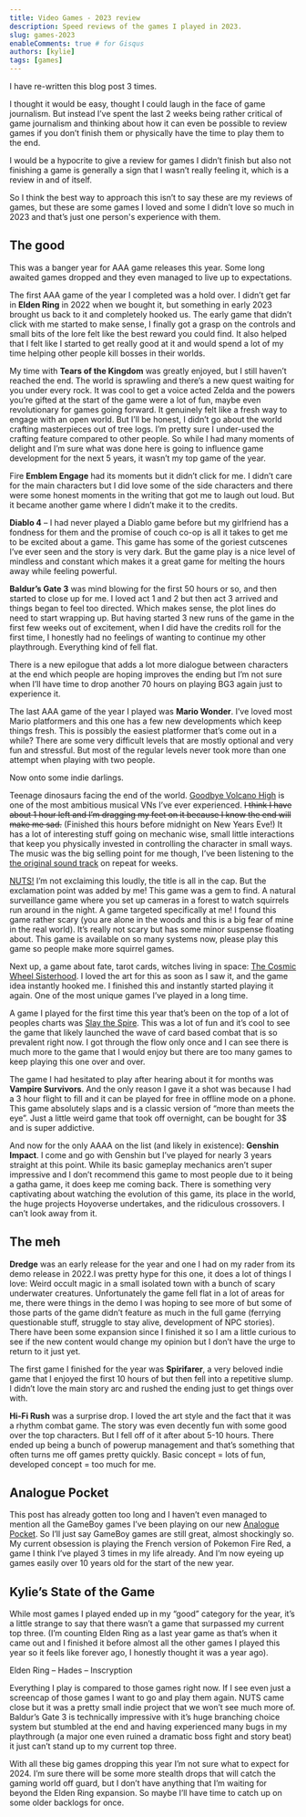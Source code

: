 ```yaml
---
title: Video Games - 2023 review
description: Speed reviews of the games I played in 2023.
slug: games-2023
enableComments: true # for Gisqus
authors: [kylie]
tags: [games]
---
```


I have re-written this blog post 3 times.

I thought it would be easy, thought I could laugh in the face of game journalism. But instead I’ve spent the last 2 weeks being rather critical of game journalism and thinking about how it can even be possible to review games if you don’t finish them or physically have the time to play them to the end.

I would be a hypocrite to give a review for games I didn’t finish but also not finishing a game is generally a sign that I wasn’t really feeling it, which is a review in and of itself.

So I think the best way to approach this isn’t to say these are my reviews of games, but these are some games I loved and some I didn’t love so much in 2023 and that’s just one person's experience with them.

<!--truncate-->

## The good

This was a banger year for AAA game releases this year. Some long awaited games dropped and they even managed to live up to expectations.

The first AAA game of the year I completed was a hold over. I didn’t get far in **Elden Ring** in 2022 when we bought it, but something in early 2023 brought us back to it and completely hooked us. The early game that didn’t click with me started to make sense, I finally got a grasp on the controls and small bits of the lore felt like the best reward you could find. It also helped that I felt like I started to get really good at it and would spend a lot of my time helping other people kill bosses in their worlds.

My time with **Tears of the Kingdom** was greatly enjoyed, but I still haven’t reached the end. The world is sprawling and there’s a new quest waiting for you under every rock. It was cool to get a voice acted Zelda and the powers you’re gifted at the start of the game were a lot of fun, maybe even revolutionary for games going forward. It genuinely felt like a fresh way to engage with an open world. But I’ll be honest, I didn’t go about the world crafting masterpieces out of tree logs. I’m pretty sure I under-used the crafting feature compared to other people. So while I had many moments of delight and I’m sure what was done here is going to influence game development for the next 5 years, it wasn’t my top game of the year.

Fire **Emblem Engage** had its moments but it didn’t click for me. I didn’t care for the main characters but I did love some of the side characters and there were some honest moments in the writing that got me to laugh out loud. But it became another game where I didn’t make it to the credits.

**Diablo 4** – I had never played a Diablo game before but my girlfriend has a fondness for them and the promise of couch co-op is all it takes to get me to be excited about a game. This game has some of the goriest cutscenes I’ve ever seen and the story is very dark. But the game play is a nice level of mindless and constant which makes it a great game for melting the hours away while feeling powerful.

**Baldur’s Gate 3** was mind blowing for the first 50 hours or so, and then started to close up for me. I loved act 1 and 2 but then act 3 arrived and things began to feel too directed. Which makes sense, the plot lines do need to start wrapping up. But having started 3 new runs of the game in the first few weeks out of excitement, when I did have the credits roll for the first time, I honestly had no feelings of wanting to continue my other playthrough. Everything kind of fell flat.

There is a new epilogue that adds a lot more dialogue between characters at the end which people are hoping improves the ending but I’m not sure when I’ll have time to drop another 70 hours on playing BG3 again just to experience it.

The last AAA game of the year I played was **Mario Wonder**. I’ve loved most Mario platformers and this one has a few new developments which keep things fresh. This is possibly the easiest platformer that’s come out in a while? There are some very difficult levels that are mostly optional and very fun and stressful. But most of the regular levels never took more than one attempt when playing with two people.

Now onto some indie darlings.

Teenage dinosaurs facing the end of the world. [Goodbye Volcano High](https://goodbyevolcanohigh.com/) is one of the most ambitious musical VNs I’ve ever experienced. ~~I think I have about 1 hour left and I’m dragging my feet on it because I know the end will make me sad.~~ (Finished this hours before midnight on New Years Eve!) It has a lot of interesting stuff going on mechanic wise, small little interactions that keep you physically invested in controlling the character in small ways. The music was the big selling point for me though, I’ve been listening to the [the original sound track](https://dabuaudio.bandcamp.com/album/goodbye-volcano-high-original-game-soundtrack) on repeat for weeks.

[NUTS!](https://nuts.game/) I’m not exclaiming this loudly, the title is all in the cap. But the exclamation point was added by me! This game was a gem to find. A natural surveillance game where you set up cameras in a forest to watch squirrels run around in the night. A game targeted specifically at me! I found this game rather scary (you are alone in the woods and this is a big fear of mine in the real world). It’s really not scary but has some minor suspense floating about. This game is available on so many systems now, please play this game so people make more squirrel games.

Next up, a game about fate, tarot cards, witches living in space: [The Cosmic Wheel Sisterhood](https://www.cosmicwheelsisterhood.com/). I loved the art for this as soon as I saw it, and the game idea instantly hooked me. I finished this and instantly started playing it again. One of the most unique games I’ve played in a long time.

A game I played for the first time this year that’s been on the top of a lot of peoples charts was [Slay the Spire](https://www.gog.com/en/game/slay_the_spire). This was a lot of fun and it’s cool to see the game that likely launched the wave of card based combat that is so prevalent right now. I got through the flow only once and I can see there is much more to the game that I would enjoy but there are too many games to keep playing this one over and over.

The game I had hesitated to play after hearing about it for months was **Vampire Survivors**. And the only reason I gave it a shot was because I had a 3 hour flight to fill and it can be played for free in offline mode on a phone. This game absolutely slaps and is a classic version of “more than meets the eye”. Just a little weird game that took off overnight, can be bought for 3$ and is super addictive.

And now for the only AAAA on the list (and likely in existence): **Genshin Impact**. I come and go with Genshin but I’ve played for nearly 3 years straight at this point. While its basic gameplay mechanics aren’t super impressive and I don’t recommend this game to most people due to it being a gatha game, it does keep me coming back. There is something very captivating about watching the evolution of this game, its place in the world, the huge projects Hoyoverse undertakes, and the ridiculous crossovers. I can’t look away from it.

## The meh

**Dredge** was an early release for the year and one I had on my rader from its demo release in 2022.I was pretty hype for this one, it does a lot of things I love: Weird occult magic in a small isolated town with a bunch of scary underwater creatures. Unfortunately the game fell flat in a lot of areas for me, there were things in the demo I was hoping to see more of but some of those parts of the game didn’t feature as much in the full game (ferrying questionable stuff, struggle to stay alive, development of NPC stories). There have been some expansion since I finished it so I am a little curious to see if the new content would change my opinion but I don’t have the urge to return to it just yet.

The first game I finished for the year was **Spirifarer**, a very beloved indie game that I enjoyed the first 10 hours of but then fell into a repetitive slump. I didn’t love the main story arc and rushed the ending just to get things over with.

**Hi-Fi Rush** was a surprise drop. I loved the art style and the fact that it was a rhythm combat game. The story was even decently fun with some good over the top characters. But I fell off of it after about 5-10 hours. There ended up being a bunch of powerup management and that’s something that often turns me off games pretty quickly. Basic concept = lots of fun, developed concept = too much for me.

## Analogue Pocket

This post has already gotten too long and I haven’t even managed to mention all the GameBoy games I’ve been playing on our new [Analogue Pocket](https://www.analogue.co/pocket). So I’ll just say GameBoy games are still great, almost shockingly so. My current obsession is playing the French version of Pokemon Fire Red, a game I think I’ve played 3 times in my life already. And I’m now eyeing up games easily over 10 years old for the start of the new year.


## Kylie’s State of the Game

While most games I played ended up in my “good” category for the year, it’s a little strange to say that there wasn’t a game that surpassed my current top three. (I’m counting Elden Ring as a last year game as that’s when it came out and I finished it before almost all the other games I played this year so it feels like forever ago, I honestly thought it was a year ago).

Elden Ring – Hades – Inscryption

Everything I play is compared to those games right now. If I see even just a screencap of those games I want to go and play them again. NUTS came close but it was a pretty small indie project that we won’t see much more of. Baldur’s Gate 3 is technically impressive with it’s huge branching choice system but stumbled at the end and having experienced many bugs in my playthrough (a major one even ruined a dramatic boss fight and story beat) it just can’t stand up to my current top three.

With all these big games dropping this year I’m not sure what to expect for 2024. I’m sure there will be some more stealth drops that will catch the gaming world off guard, but I don’t have anything that I’m waiting for beyond the Elden Ring expansion. So maybe I’ll have time to catch up on some older backlogs for once.
